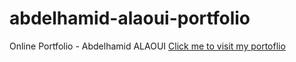 # abdelhamid-alaoui-portfolio
Online Portfolio - Abdelhamid ALAOUI 
[Click me to visit my portoflio](https://abdelhamid-pro.herokuapp.com/)
